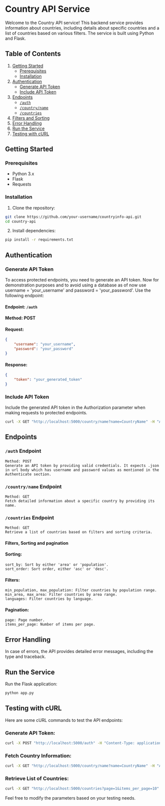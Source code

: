 # Country API Service

Welcome to the Country API service! This backend service provides information about countries, including details about specific countries and a list of countries based on various filters. The service is built using Python and Flask.

## Table of Contents

1. [Getting Started](#getting-started)
    - [Prerequisites](#prerequisites)
    - [Installation](#installation)
2. [Authentication](#authentication)
    - [Generate API Token](#generate-api-token)
    - [Include API Token](#include-api-token)
3. [Endpoints](#endpoints)
    - [`/auth`](#auth-endpoint)
    - [`/country/name`](#countryname-endpoint)
    - [`/countries`](#countries-endpoint)
4. [Filters and Sorting](#filters-and-sorting)
5. [Error Handling](#error-handling)
6. [Run the Service](#run-the-service)
7. [Testing with cURL](#testing-with-curl)


## Getting Started

### Prerequisites

- Python 3.x
- Flask
- Requests

### Installation

1. Clone the repository:

```bash
git clone https://github.com/your-username/countryinfo-api.git
cd country-api
```

2. Install dependencies:

```bash
pip install -r requirements.txt
```

## Authentication

### Generate API Token
To access protected endpoints, you need to generate an API token. Now for demonstration purposes and to avoid using a database as of now use username = 'your_username' and password = 'your_password'. Use the following endpoint:

#### Endpoint: `/auth`
#### Method: POST

#### Request:
```json
{
    "username": "your_username",
    "password": "your_password"
}
```

#### Response:
```json
{
    "token": "your_generated_token"
}
```

### Include API Token
Include the generated API token in the Authorization parameter when making requests to protected endpoints.

```bash
curl -X GET "http://localhost:5000/country/name?name=CountryName" -H "Authorization: your_generated_token"
```

## Endpoints

### `/auth` Endpoint
    Method: POST
    Generate an API token by providing valid credentials. It expects .json in url body which has username and password values as mentioned in the Authenticate section.

### `/country/name` Endpoint
    Method: GET
    Fetch detailed information about a specific country by providing its name.

### `/countries` Endpoint
    Method: GET
    Retrieve a list of countries based on filters and sorting criteria.

#### Filters, Sorting and pagination
#### Sorting:
    sort_by: Sort by either 'area' or 'population'.
    sort_order: Sort order, either 'asc' or 'desc'.
    
#### Filters:
    min_population, max_population: Filter countries by population range.
    min_area, max_area: Filter countries by area range.
    languages: Filter countries by language.
    
#### Pagination:
    page: Page number.
    items_per_page: Number of items per page.
    
## Error Handling
In case of errors, the API provides detailed error messages, including the type and traceback.

## Run the Service
Run the Flask application:

```bash
python app.py
```

## Testing with cURL
Here are some cURL commands to test the API endpoints:

### Generate API Token:
```bash
curl -X POST "http://localhost:5000/auth" -H "Content-Type: application/json" -d '{"username": "your_username", "password": "your_password"}'
```

### Fetch Country Information:
```bash
curl -X GET "http://localhost:5000/country/name?name=CountryName" -H "Authorization: your_generated_token"
```

### Retrieve List of Countries:
```bash
curl -X GET "http://localhost:5000/countries?page=1&items_per_page=10" -H "Authorization: your_generated_token"
```

Feel free to modify the parameters based on your testing needs.
